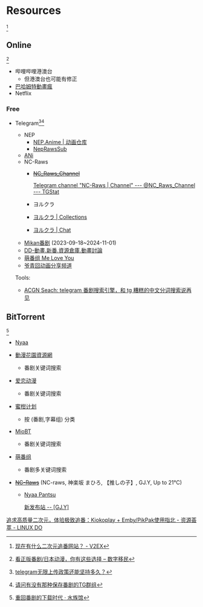 # Resources
[^v2ex]

## Online
[^数字移民]

- 哔哩哔哩港澳台
  - 但港澳台也可能有修正
- [巴哈姆特動畫瘋](https://ani.gamer.com.tw/)
- Netflix

### Free
- Telegram[^tg-bangumi][^tg-bangumi2]
  - NEP
    - [NEP.Anime | 动画仓库](https://t.me/AnimeNep)
    - [NepRawsSub](https://t.me/NepRawsSub)
  - [ANi](https://t.me/channel_ani)
  - NC-Raws
    - ~~[NC_Raws_Channel](https://t.me/NC_Raws_Channel)~~

      [Telegram channel "NC-Raws | Channel" --- @NC\_Raws\_Channel --- TGStat](https://cn.tgstat.com/channel/@NC_Raws_Channel)
    - ヨルクラ
    - [ヨルクラ | Collections](https://t.me/+7zSmwVPG3d9kNDQ1)
    - [ヨルクラ | Chat](https://t.me/+JmMaDivd7qk1ZGQx)
  - [Mikan番剧](https://t.me/mikanbangumi) (2023-09-18~2024-11-01)
  - [DD-動畫.新番.資源倉庫.動畫討論](https://t.me/Anime_DD)
  - [萌番组 Me Love You](https://t.me/bangumimoe)
  - [爷青回动画分享频道](https://t.me/yeqingjie_GJG666)

  Tools:
  - [ACGN Seach: telegram 番剧搜索引擎，和 tg 糟糕的中文分词搜索说再见](https://search.acgn.es/)

## BitTorrent
[^Aquarium39]

- [Nyaa](https://nyaa.si/)
- [動漫花園資源網](https://share.dmhy.org/)
  - 番剧关键词搜索
- [爱恋动漫](https://kisssub.org/)
  - 番剧关键词搜索

- [蜜柑计划](https://mikanani.me/)
  - 按 (番剧,字幕组) 分类
- [MioBT](http://www.miobt.com/)
  - 番剧关键词搜索
- [萌番组](https://bangumi.moe/)
  - 番剧多关键词搜索

- ~~[NC-Raws](https://nc.raws.dev/0:/)~~ (NC-raws, 神楽坂 まひろ, 【推しの子】, GJ.Y, Up to 21°C)
  - [Nyaa Pantsu](https://ouo.si/)

    [新发布站 -- \[GJ.Y\]](https://kirara-fantasia.moe/view/%e6%96%b0%e5%8f%91%e5%b8%83%e7%ab%99/)

[追求高质量二次元，体验极致追番：Kiokoplay + Emby/PikPak使用指北 - 资源荟萃 - LINUX DO](https://linux.do/t/topic/19123)


[^v2ex]: [现在有什么二次元追番网站？ - V2EX](https://www.v2ex.com/t/647685)
[^Aquarium39]: [重回番剧的下载时代 · 水族馆](https://aquarium39.moe/posts/no-more-bilibili/)
[^数字移民]: [看正版番剧/日本动漫，你有这些选择 – 数字移民](https://blog.shuziyimin.org/1298)
[^tg-bangumi]: [telegram无限上传政策还能坚持多久？](https://bangumi.tv/group/topic/362024)
[^tg-bangumi2]: [请问有没有那种保存番剧的TG群组](https://bgm.tv/group/topic/366322)
